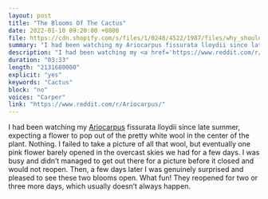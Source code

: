 ```yaml
---
layout: post
title: "The Blooms Of The Cactus"
date: 2022-01-10 09:20:00 +0800
file: https://cdn.shopify.com/s/files/1/0248/4522/1987/files/why_should_you_choose_stick_welding.mp3?v=1642391917
summary: "I had been watching my Ariocarpus fissurata lloydii since late summer, expecting a flower to pop out of the pretty white wool in the center of the plant. Nothing. I failed to take a picture of all that wool, but eventually one pink flower barely opened in the overcast skies we had for a few days.  I was busy and didn’t managed to get out there for a picture before it closed and would not reopen. Then, a few days later I was genuinely surprised and pleased to see these two blooms open. What fun! They reopened for two or three more days, which usually doesn’t always happen. "
description: "I had been watching my <a href='https://www.reddit.com/r/Ariocarpus/'>Ariocarpus</a> fissurata lloydii since late summer, expecting a flower to pop out of the pretty white wool in the center of the plant. Nothing. I failed to take a picture of all that wool, but eventually one pink flower barely opened in the overcast skies we had for a few days.  I was busy and didn’t managed to get out there for a picture before it closed and would not reopen. Then, a few days later I was genuinely surprised and pleased to see these two blooms open. What fun! They reopened for two or three more days, which usually doesn’t always happen. "
duration: "03:33"
length: "2131680000"
explicit: "yes"
keywords: "Cactus"
block: "no"
voices: "Carper"
link: "https://www.reddit.com/r/Ariocarpus/"
---
```


I had been watching my [Ariocarpus](https://www.reddit.com/r/Ariocarpus/) fissurata lloydii since late summer, expecting a flower to pop out of the pretty white wool in the center of the plant. Nothing. I failed to take a picture of all that wool, but eventually one pink flower barely opened in the overcast skies we had for a few days.  I was busy and didn’t managed to get out there for a picture before it closed and would not reopen. Then, a few days later I was genuinely surprised and pleased to see these two blooms open. What fun! They reopened for two or three more days, which usually doesn’t always happen. 

